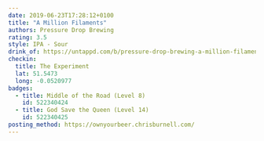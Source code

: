 ```yaml
---
date: 2019-06-23T17:28:12+0100
title: "A Million Filaments"
authors: Pressure Drop Brewing
rating: 3.5
style: IPA - Sour
drink_of: https://untappd.com/b/pressure-drop-brewing-a-million-filaments/3256678
checkin:
  title: The Experiment
  lat: 51.5473
  long: -0.0520977
badges:
  - title: Middle of the Road (Level 8)
    id: 522340424
  - title: God Save the Queen (Level 14)
    id: 522340425
posting_method: https://ownyourbeer.chrisburnell.com/
---
```

